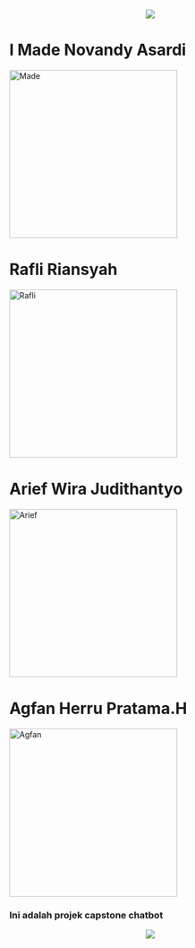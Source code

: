 <h1 align="center">
    <img src ="https://readme-typing-svg.herokuapp.com/?font=Righteous&size=35&center=true&vCenter=true&width=500&height=70&duration=5000&lines=Selamat+Datang+di+Capstone+Chatbot!;+Yuk+kenalan+dengan+kami!;" />
</h1>

# I Made Novandy Asardi
<img src="https://github.com/agfanpratama/kepston_chatbot/blob/main/anggota/foto%20made.png?raw=true" alt="Made" width="300">

# Rafli Riansyah
<img src="https://github.com/agfanpratama/kepston_chatbot/blob/main/anggota/foto%20rafli.png?raw=true" alt="Rafli" width="300">

# Arief Wira Judithantyo
<img src="https://github.com/agfanpratama/kepston_chatbot/blob/main/anggota/foto%20arif.png?raw=true" alt="Arief" width="300">

# Agfan Herru Pratama.H
<img src="https://github.com/agfanpratama/kepston_chatbot/blob/main/anggota/foto%20agfan.png?raw=true" alt="Agfan" width="300">

</br>

### Ini adalah projek capstone chatbot

<div align="center">
    <a href="https://discord.gg/VCX7Qdqa" target="_blank">
        <img src="https://img.shields.io/badge/Discord-5865F2?style=for-the-badge&logo=discord&logoColor=white" target="_blank" />
    </a>

